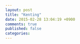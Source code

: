 ```yaml
---
layout: post
title: "Kenting"
date: 2015-02-28 13:04:19 +0900
comments: true
published: false
categories: 
---
```


